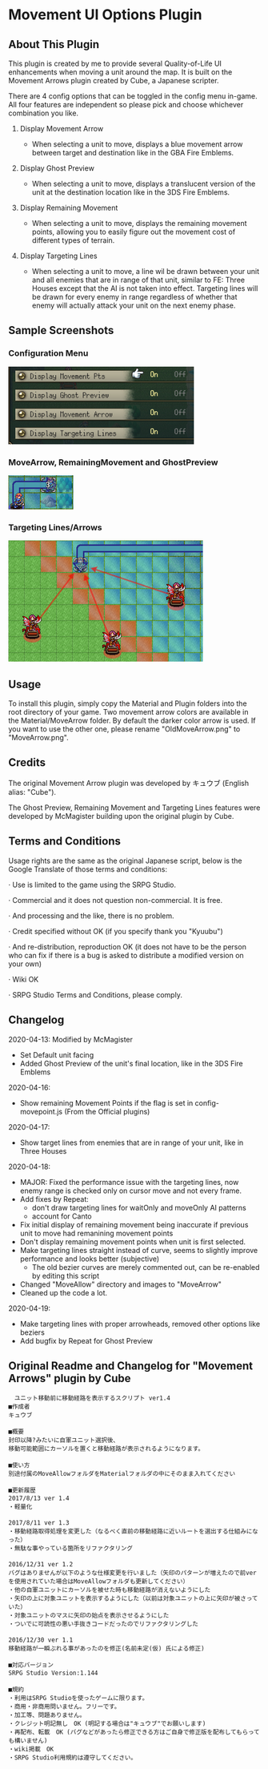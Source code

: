 # Movement UI Options Plugin


## About This Plugin

This plugin is created by me to provide several Quality-of-Life UI enhancements when moving a unit around the map.  It is built on the Movement Arrows plugin created by Cube, a Japanese scripter.

There are 4 config options that can be toggled in the config menu in-game.
All four features are independent so please pick and choose whichever combination you like.

1. Display Movement Arrow
    - When selecting a unit to move, displays a blue movement arrow between target and destination like in the GBA Fire Emblems.

2. Display Ghost Preview
    - When selecting a unit to move, displays a translucent version of the unit at the destination location like in the 3DS Fire Emblems.

3. Display Remaining Movement
    - When selecting a unit to move, displays the remaining movement points, allowing you to easily figure out the movement cost of different types of terrain.

4. Display Targeting Lines
    - When selecting a unit to move, a line wil be drawn between your unit and all enemies that are in range of that unit, similar to FE: Three Houses except that the AI is not taken into effect.  Targeting lines will be drawn for every enemy in range regardless of whether that enemy will actually attack your unit on the next enemy phase.

## Sample Screenshots

### Configuration Menu

![Configuration Menu][1]

### MoveArrow, RemainingMovement and GhostPreview

![MoveArrow, RemainingMovement and GhostPreview][2]

### Targeting Lines/Arrows

![Targeting Arrows][3]

[1]: Options.png
[2]: MoveArrow+RemainingMovement+GhostPreview.png
[3]: TargetingArrows.png


## Usage

To install this plugin, simply copy the Material and Plugin folders into the root directory of your game.
Two movement arrow colors are available in the Material/MoveArrow folder.
By default the darker color arrow is used.
If you want to use the other one, please rename "OldMoveArrow.png" to "MoveArrow.png".


## Credits

The original Movement Arrow plugin was developed by キュウブ (English alias: "Cube").

The Ghost Preview, Remaining Movement and Targeting Lines features were developed by McMagister building upon the original plugin by Cube.


## Terms and Conditions

Usage rights are the same as the original Japanese script, below is the Google Translate of those terms and conditions:

· Use is limited to the game using the SRPG Studio.

· Commercial and it does not question non-commercial. It is free.

· And processing and the like, there is no problem.

· Credit specified without OK (if you specify thank you "Kyuubu")

· And re-distribution, reproduction OK (it does not have to be the person who can fix if there is a bug is asked to distribute a modified version on your own)

· Wiki OK

· SRPG Studio Terms and Conditions, please comply.


## Changelog

2020-04-13: Modified by McMagister

- Set Default unit facing
- Added Ghost Preview of the unit's final location, like in the 3DS Fire Emblems

2020-04-16:

- Show remaining Movement Points if the flag is set in config-movepoint.js (From the Official plugins)

2020-04-17:

- Show target lines from enemies that are in range of your unit, like in Three Houses

2020-04-18:

- MAJOR: Fixed the performance issue with the targeting lines, now enemy range is checked only on cursor move and not every frame.
- Add fixes by Repeat:
	- don't draw targeting lines for waitOnly and moveOnly AI patterns
	- account for Canto
- Fix initial display of remaining movement being inaccurate if previous unit to move had remanining movement points
- Don't display remaining movement points when unit is first selected.
- Make targeting lines straight instead of curve, seems to slightly improve performance and looks better (subjective)
	- The old bezier curves are merely commented out, can be re-enabled by editing this script
- Changed "MoveAllow" directory and images to "MoveArrow"
- Cleaned up the code a lot.


2020-04-19:

- Make targeting lines with proper arrowheads, removed other options like beziers
- Add bugfix by Repeat for Ghost Preview

## Original Readme and Changelog for "Movement Arrows" plugin by Cube

````
　ユニット移動前に移動経路を表示するスクリプト ver1.4
■作成者
キュウブ

■概要
封印以降?みたいに自軍ユニット選択後、
移動可能範囲にカーソルを置くと移動経路が表示されるようになります。

■使い方
別途付属のMoveAllowフォルダをMaterialフォルダの中にそのまま入れてください

■更新履歴
2017/8/13 ver 1.4
・軽量化

2017/8/11 ver 1.3
・移動経路取得処理を変更した（なるべく直前の移動経路に近いルートを選出する仕組みになった）
・無駄な事やっている箇所をリファクタリング

2016/12/31 ver 1.2
バグはありませんが以下のような仕様変更を行いました（矢印のパターンが増えたので前verを使用されていた場合はMoveAllowフォルダも更新してください）
・他の自軍ユニットにカーソルを被せた時も移動経路が消えないようにした
・矢印の上に対象ユニットを表示するようにした（以前は対象ユニットの上に矢印が被さっていた）
・対象ユニットのマスに矢印の始点を表示させるようにした
・ついでに可読性の悪い手抜きコードだったのでリファクタリングした

2016/12/30 ver 1.1
移動経路が一瞬ぶれる事があったのを修正(名前未定(仮) 氏による修正)

■対応バージョン
SRPG Studio Version:1.144

■規約
・利用はSRPG Studioを使ったゲームに限ります。
・商用・非商用問いません。フリーです。
・加工等、問題ありません。
・クレジット明記無し　OK (明記する場合は"キュウブ"でお願いします)
・再配布、転載　OK (バグなどがあったら修正できる方はご自身で修正版を配布してもらっても構いません)
・wiki掲載　OK
・SRPG Studio利用規約は遵守してください。
````

